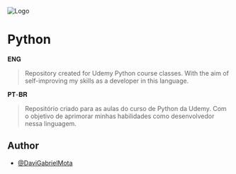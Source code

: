
![Logo](https://socialify.git.ci/DaviGabrielMota/PythonUdemy/image?font=Source%20Code%20Pro&language=1&name=1&pattern=Solid&theme=Light)


# Python

𝐄𝐍𝐆 

> Repository created for Udemy Python course classes. With the aim of self-improving my skills as a developer in this language.

𝐏𝐓-𝐁𝐑

> Repositório criado para as aulas do curso de Python da Udemy. Com o objetivo de aprimorar minhas habilidades como desenvolvedor nessa linguagem.

## Author

- [@DaviGabrielMota](https://github.com/DaviGabrielMota)

